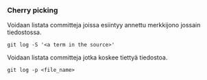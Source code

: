 <h3>Cherry picking</h3>  

Voidaan listata committeja joissa esiintyy annettu merkkijono jossain tiedostossa.
```
git log -S '<a term in the source>'
```    
Voidaan listata committeja jotka koskee tiettyä tiedostoa.
```
git log -p <file_name>
```
